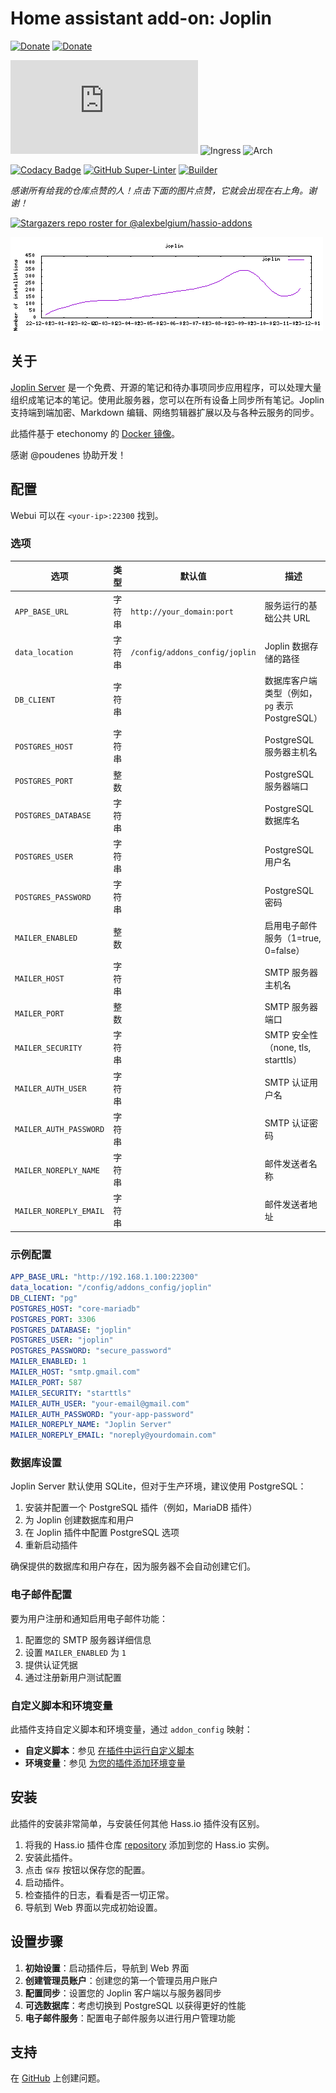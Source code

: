# Home assistant add-on: Joplin

[![Donate][donation-badge]](https://www.buymeacoffee.com/alexbelgium)
[![Donate][paypal-badge]](https://www.paypal.com/donate/?hosted_button_id=DZFULJZTP3UQA)

![Version](https://img.shields.io/badge/dynamic/json?label=版本&query=%24.version&url=https%3A%2F%2Fraw.githubusercontent.com%2Falexbelgium%2Fhassio-addons%2Fmaster%2Fjoplin%2Fconfig.json)
![Ingress](https://img.shields.io/badge/dynamic/json?label=Ingress&query=%24.ingress&url=https%3A%2F%2Fraw.githubusercontent.com%2Falexbelgium%2Fhassio-addons%2Fmaster%2Fjoplin%2Fconfig.json)
![Arch](https://img.shields.io/badge/dynamic/json?color=success&label=Arch&query=%24.arch&url=https%3A%2F%2Fraw.githubusercontent.com%2Falexbelgium%2Fhassio-addons%2Fmaster%2Fjoplin%2Fconfig.json)

[![Codacy Badge](https://app.codacy.com/project/badge/Grade/9c6cf10bdbba45ecb202d7f579b5be0e)](https://www.codacy.com/gh/alexbelgium/hassio-addons/dashboard?utm_source=github.com&utm_medium=referral&utm_content=alexbelgium/hassio-addons&utm_campaign=Badge_Grade)
[![GitHub Super-Linter](https://img.shields.io/github/actions/workflow/status/alexbelgium/hassio-addons/weekly-supelinter.yaml?label=Lint%20code%20base)](https://github.com/alexbelgium/hassio-addons/actions/workflows/weekly-supelinter.yaml)
[![Builder](https://img.shields.io/github/actions/workflow/status/alexbelgium/hassio-addons/onpush_builder.yaml?label=Builder)](https://github.com/alexbelgium/hassio-addons/actions/workflows/onpush_builder.yaml)

[donation-badge]: https://img.shields.io/badge/Buy%20me%20a%20coffee%20(no%20paypal)-%23d32f2f?logo=buy-me-a-coffee&style=flat&logoColor=white
[paypal-badge]: https://img.shields.io/badge/Buy%20me%20a%20coffee%20with%20Paypal-0070BA?logo=paypal&style=flat&logoColor=white

_感谢所有给我的仓库点赞的人！点击下面的图片点赞，它就会出现在右上角。谢谢！_

[![Stargazers repo roster for @alexbelgium/hassio-addons](https://raw.githubusercontent.com/alexbelgium/hassio-addons/master/.github/stars2.svg)](https://github.com/alexbelgium/hassio-addons/stargazers)

![downloads evolution](https://raw.githubusercontent.com/alexbelgium/hassio-addons/master/joplin/stats.png)

## 关于

[Joplin Server](https://github.com/laurent22/joplin) 是一个免费、开源的笔记和待办事项同步应用程序，可以处理大量组织成笔记本的笔记。使用此服务器，您可以在所有设备上同步所有笔记。Joplin 支持端到端加密、Markdown 编辑、网络剪辑器扩展以及与各种云服务的同步。

此插件基于 etechonomy 的 [Docker 镜像](https://hub.docker.com/r/etechonomy/joplin-server)。

感谢 @poudenes 协助开发！

## 配置

Webui 可以在 `<your-ip>:22300` 找到。

### 选项

| 选项 | 类型 | 默认值 | 描述 |
|------|------|--------|-------|
| `APP_BASE_URL` | 字符串 | `http://your_domain:port` | 服务运行的基础公共 URL |
| `data_location` | 字符串 | `/config/addons_config/joplin` | Joplin 数据存储的路径 |
| `DB_CLIENT` | 字符串 | | 数据库客户端类型（例如，`pg` 表示 PostgreSQL） |
| `POSTGRES_HOST` | 字符串 | | PostgreSQL 服务器主机名 |
| `POSTGRES_PORT` | 整数 | | PostgreSQL 服务器端口 |
| `POSTGRES_DATABASE` | 字符串 | | PostgreSQL 数据库名 |
| `POSTGRES_USER` | 字符串 | | PostgreSQL 用户名 |
| `POSTGRES_PASSWORD` | 字符串 | | PostgreSQL 密码 |
| `MAILER_ENABLED` | 整数 | | 启用电子邮件服务（1=true, 0=false） |
| `MAILER_HOST` | 字符串 | | SMTP 服务器主机名 |
| `MAILER_PORT` | 整数 | | SMTP 服务器端口 |
| `MAILER_SECURITY` | 字符串 | | SMTP 安全性（none, tls, starttls） |
| `MAILER_AUTH_USER` | 字符串 | | SMTP 认证用户名 |
| `MAILER_AUTH_PASSWORD` | 字符串 | | SMTP 认证密码 |
| `MAILER_NOREPLY_NAME` | 字符串 | | 邮件发送者名称 |
| `MAILER_NOREPLY_EMAIL` | 字符串 | | 邮件发送者地址 |

### 示例配置

```yaml
APP_BASE_URL: "http://192.168.1.100:22300"
data_location: "/config/addons_config/joplin"
DB_CLIENT: "pg"
POSTGRES_HOST: "core-mariadb"
POSTGRES_PORT: 3306
POSTGRES_DATABASE: "joplin"
POSTGRES_USER: "joplin"
POSTGRES_PASSWORD: "secure_password"
MAILER_ENABLED: 1
MAILER_HOST: "smtp.gmail.com"
MAILER_PORT: 587
MAILER_SECURITY: "starttls"
MAILER_AUTH_USER: "your-email@gmail.com"
MAILER_AUTH_PASSWORD: "your-app-password"
MAILER_NOREPLY_NAME: "Joplin Server"
MAILER_NOREPLY_EMAIL: "noreply@yourdomain.com"
```

### 数据库设置

Joplin Server 默认使用 SQLite，但对于生产环境，建议使用 PostgreSQL：

1. 安装并配置一个 PostgreSQL 插件（例如，MariaDB 插件）
2. 为 Joplin 创建数据库和用户
3. 在 Joplin 插件中配置 PostgreSQL 选项
4. 重新启动插件

确保提供的数据库和用户存在，因为服务器不会自动创建它们。

### 电子邮件配置

要为用户注册和通知启用电子邮件功能：

1. 配置您的 SMTP 服务器详细信息
2. 设置 `MAILER_ENABLED` 为 `1`
3. 提供认证凭据
4. 通过注册新用户测试配置

### 自定义脚本和环境变量

此插件支持自定义脚本和环境变量，通过 `addon_config` 映射：

- **自定义脚本**：参见 [在插件中运行自定义脚本](https://github.com/alexbelgium/hassio-addons/wiki/Running-custom-scripts-in-Addons)
- **环境变量**：参见 [为您的插件添加环境变量](https://github.com/alexbelgium/hassio-addons/wiki/Add-Environment-variables-to-your-Addon)

## 安装

此插件的安装非常简单，与安装任何其他 Hass.io 插件没有区别。

1. 将我的 Hass.io 插件仓库 [repository](https://github.com/alexbelgium/hassio-addons) 添加到您的 Hass.io 实例。
2. 安装此插件。
3. 点击 `保存` 按钮以保存您的配置。
4. 启动插件。
5. 检查插件的日志，看看是否一切正常。
6. 导航到 Web 界面以完成初始设置。

## 设置步骤

1. **初始设置**：启动插件后，导航到 Web 界面
2. **创建管理员账户**：创建您的第一个管理员用户账户
3. **配置同步**：设置您的 Joplin 客户端以与服务器同步
4. **可选数据库**：考虑切换到 PostgreSQL 以获得更好的性能
5. **电子邮件服务**：配置电子邮件服务以进行用户管理功能

## 支持

在 [GitHub](https://github.com/alexbelgium/hassio-addons/issues) 上创建问题。

[repository]: https://github.com/alexbelgium/hassio-addons
